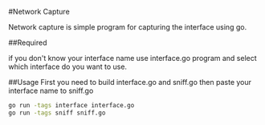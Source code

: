 #Network Capture

Network capture is simple program for capturing the interface using go.

##Required

if you don't know your interface name use interface.go program and select which interface do you want to use.

##Usage
First you need to build interface.go and sniff.go then paste your interface name to sniff.go  

```bash
go run -tags interface interface.go
go run -tags sniff sniff.go

